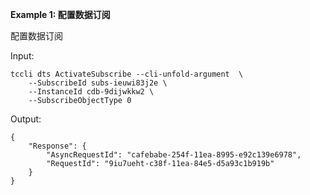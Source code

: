 **Example 1: 配置数据订阅**

配置数据订阅

Input: 

```
tccli dts ActivateSubscribe --cli-unfold-argument  \
    --SubscribeId subs-ieuwi83j2e \
    --InstanceId cdb-9dijwkkw2 \
    --SubscribeObjectType 0
```

Output: 
```
{
    "Response": {
        "AsyncRequestId": "cafebabe-254f-11ea-8995-e92c139e6978",
        "RequestId": "9iu7ueht-c38f-11ea-84e5-d5a93c1b919b"
    }
}
```

